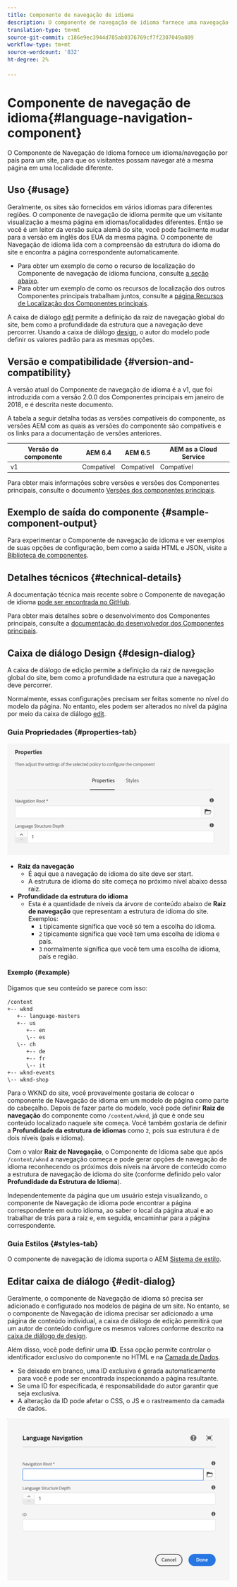 ```yaml
---
title: Componente de navegação de idioma
description: O componente de navegação de idioma fornece uma navegação de idioma/país para um site, para que os visitantes possam navegar até a mesma página em uma localidade diferente.
translation-type: tm+mt
source-git-commit: c186e9ec3944d785ab0376769cf7f2307049a809
workflow-type: tm+mt
source-wordcount: '832'
ht-degree: 2%

---
```



# Componente de navegação de idioma{#language-navigation-component}

O Componente de Navegação de Idioma fornece um idioma/navegação por país para um site, para que os visitantes possam navegar até a mesma página em uma localidade diferente.

## Uso {#usage}

Geralmente, os sites são fornecidos em vários idiomas para diferentes regiões. O componente de navegação de idioma permite que um visitante visualização a mesma página em idiomas/localidades diferentes. Então se você é um leitor da versão suíça alemã do site, você pode facilmente mudar para a versão em inglês dos EUA da mesma página. O componente de Navegação de idioma lida com a compreensão da estrutura do idioma do site e encontra a página correspondente automaticamente.

* Para obter um exemplo de como o recurso de localização do Componente de navegação de idioma funciona, consulte [a seção abaixo](#example).
* Para obter um exemplo de como os recursos de localização dos outros Componentes principais trabalham juntos, consulte a [página Recursos de Localização dos Componentes principais](/help/get-started/localization.md).

A caixa de diálogo [edit](#edit-dialog) permite a definição da raiz de navegação global do site, bem como a profundidade da estrutura que a navegação deve percorrer. Usando a caixa de diálogo [design](#design-dialog), o autor do modelo pode definir os valores padrão para as mesmas opções.

## Versão e compatibilidade {#version-and-compatibility}

A versão atual do Componente de navegação de idioma é a v1, que foi introduzida com a versão 2.0.0 dos Componentes principais em janeiro de 2018, e é descrita neste documento.

A tabela a seguir detalha todas as versões compatíveis do componente, as versões AEM com as quais as versões do componente são compatíveis e os links para a documentação de versões anteriores.

| Versão do componente | AEM 6.4 | AEM 6.5 | AEM as a Cloud Service |
|--- |--- |--- |---|
| v1 | Compatível | Compatível | Compatível |

Para obter mais informações sobre versões e versões dos Componentes principais, consulte o documento [Versões dos componentes principais](/help/versions.md).

## Exemplo de saída do componente {#sample-component-output}

Para experimentar o Componente de navegação de idioma e ver exemplos de suas opções de configuração, bem como a saída HTML e JSON, visite a [Biblioteca de componentes](https://adobe.com/go/aem_cmp_library_langnav).

## Detalhes técnicos {#technical-details}

A documentação técnica mais recente sobre o Componente de navegação de idioma [pode ser encontrada no GitHub](https://adobe.com/go/aem_cmp_tech_langnav_v1).

Para obter mais detalhes sobre o desenvolvimento dos Componentes principais, consulte a [documentação do desenvolvedor dos Componentes principais](/help/developing/overview.md).

## Caixa de diálogo Design {#design-dialog}

A caixa de diálogo de edição permite a definição da raiz de navegação global do site, bem como a profundidade na estrutura que a navegação deve percorrer.

Normalmente, essas configurações precisam ser feitas somente no nível do modelo da página. No entanto, eles podem ser alterados no nível da página por meio da caixa de diálogo [edit](#edit-dialog).

### Guia Propriedades {#properties-tab}

![Caixa de diálogo de design do componente de navegação de idioma](/help/assets/language-navigation-design.png)

* **Raiz da navegação**
   * É aqui que a navegação de idioma do site deve ser start.
   * A estrutura de idioma do site começa no próximo nível abaixo dessa raiz.
* **Profundidade da estrutura do idioma**
   * Esta é a quantidade de níveis da árvore de conteúdo abaixo de **Raiz de navegação** que representam a estrutura de idioma do site. Exemplos:
      * `1` tipicamente significa que você só tem a escolha do idioma.
      * `2` tipicamente significa que você tem uma escolha de idioma e país.
      * `3` normalmente significa que você tem uma escolha de idioma, país e região.

#### Exemplo {#example}

Digamos que seu conteúdo se parece com isso:

```
/content
+-- wknd
   +-- language-masters
   +-- us
      +-- en
      \-- es
   \-- ch
      +-- de
      +-- fr
      \-- it
+-- wknd-events
\-- wknd-shop
```

Para o WKND do site, você provavelmente gostaria de colocar o componente de Navegação de idioma em um modelo de página como parte do cabeçalho. Depois de fazer parte do modelo, você pode definir **Raiz de navegação** do componente como `/content/wknd`, já que é onde seu conteúdo localizado naquele site começa. Você também gostaria de definir a **Profundidade da estrutura de idiomas** como `2`, pois sua estrutura é de dois níveis (país e idioma).

Com o valor **Raiz de Navegação**, o Componente de Idioma sabe que após `/content/wknd` a navegação começa e pode gerar opções de navegação de idioma reconhecendo os próximos dois níveis na árvore de conteúdo como a estrutura de navegação de idioma do site (conforme definido pelo valor **Profundidade da Estrutura de Idioma**).

Independentemente da página que um usuário esteja visualizando, o componente de Navegação de idioma pode encontrar a página correspondente em outro idioma, ao saber o local da página atual e ao trabalhar de trás para a raiz e, em seguida, encaminhar para a página correspondente.

### Guia Estilos {#styles-tab}

O componente de navegação de idioma suporta o AEM [Sistema de estilo](/help/get-started/authoring.md#component-styling).

## Editar caixa de diálogo {#edit-dialog}

Geralmente, o componente de Navegação de idioma só precisa ser adicionado e configurado nos modelos de página de um site. No entanto, se o componente de Navegação de idioma precisar ser adicionado a uma página de conteúdo individual, a caixa de diálogo de edição permitirá que um autor de conteúdo configure os mesmos valores conforme descrito na [caixa de diálogo de design](#design-dialog).

Além disso, você pode definir uma **ID**. Essa opção permite controlar o identificador exclusivo do componente no HTML e na [Camada de Dados](/help/developing/data-layer/overview.md).

* Se deixado em branco, uma ID exclusiva é gerada automaticamente para você e pode ser encontrada inspecionando a página resultante.
* Se uma ID for especificada, é responsabilidade do autor garantir que seja exclusiva.
* A alteração da ID pode afetar o CSS, o JS e o rastreamento da camada de dados.

![Caixa de diálogo de edição do componente de navegação de idioma](/help/assets/language-navigation-edit.png)
